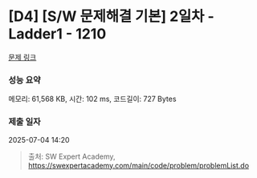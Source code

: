 # [D4] [S/W 문제해결 기본] 2일차 - Ladder1 - 1210 

[문제 링크](https://swexpertacademy.com/main/code/problem/problemDetail.do?contestProbId=AV14ABYKADACFAYh) 

### 성능 요약

메모리: 61,568 KB, 시간: 102 ms, 코드길이: 727 Bytes

### 제출 일자

2025-07-04 14:20



> 출처: SW Expert Academy, https://swexpertacademy.com/main/code/problem/problemList.do